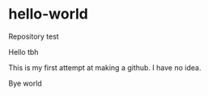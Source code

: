 # hello-world
Repository test

Hello tbh

This is my first attempt at making a github.
I have no idea.

Bye world
